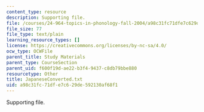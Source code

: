 ```yaml
---
content_type: resource
description: Supporting file.
file: /courses/24-964-topics-in-phonology-fall-2004/a98c31fc71dfe7c629de592130af68f1_JapaneseConverted.txt
file_size: 77
file_type: text/plain
learning_resource_types: []
license: https://creativecommons.org/licenses/by-nc-sa/4.0/
ocw_type: OCWFile
parent_title: Study Materials
parent_type: CourseSection
parent_uid: f600f19d-ae22-b3f4-9437-c8db79bbe880
resourcetype: Other
title: JapaneseConverted.txt
uid: a98c31fc-71df-e7c6-29de-592130af68f1
---
```

Supporting file.